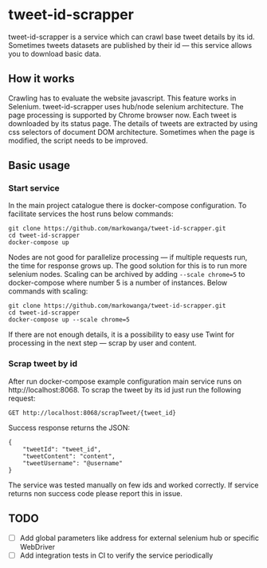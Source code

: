 # tweet-id-scrapper

tweet-id-scrapper is a service which can crawl base tweet details by its id.
Sometimes tweets datasets are published by their id — this service allows you to download basic data.

## How it works
Crawling has to evaluate the website javascript. This feature works in Selenium. 
tweet-id-scrapper uses hub/node selenium architecture. The page processing is supported by Chrome browser now.
Each tweet is downloaded by its status page. 
The details of tweets are extracted by using css selectors of document DOM architecture.
Sometimes when the page is modified, the script needs to be improved.

## Basic usage

### Start service
In the main project catalogue there is docker-compose configuration.
To facilitate services the host runs below commands:
```
git clone https://github.com/markowanga/tweet-id-scrapper.git
cd tweet-id-scrapper
docker-compose up 
```

Nodes are not good for parallelize processing — if multiple requests run, the time for response grows up.
The good solution for this is to run more selenium nodes. 
Scaling can be archived by adding `--scale chrome=5` to docker-compose where number 5 is a number of instances.
Below commands with scaling:
```
git clone https://github.com/markowanga/tweet-id-scrapper.git
cd tweet-id-scrapper
docker-compose up --scale chrome=5
```

If there are not enough details, it is a possibility to easy use Twint for processing in the next step
 — scrap by user and content.

### Scrap tweet by id
After run docker-compose example configuration main service runs on http://localhost:8068.
To scrap the tweet by its id just run the following request:
```
GET http://localhost:8068/scrapTweet/{tweet_id}
```

Success response returns the JSON:
```
{
    "tweetId": "tweet_id",
    "tweetContent": "content",
    "tweetUsername": "@username"
}
```

The service was tested manually on few ids and worked correctly. 
If service returns non success code please report this in issue.

## TODO
 - [ ] Add global parameters like address for external selenium hub or specific WebDriver
 - [ ] Add integration tests in CI to verify the service periodically

